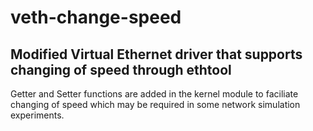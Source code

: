 # veth-change-speed
Modified Virtual Ethernet driver that supports changing of speed through ethtool
----

Getter and Setter functions are added in the kernel module to faciliate changing of speed which may be required in some network simulation experiments.
